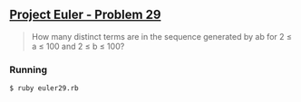 ## [Project Euler - Problem 29](https://projecteuler.net/problem=29)

> How many distinct terms are in the sequence generated by ab for 2 ≤ a ≤ 100 and 2 ≤ b ≤ 100?


### Running

```
$ ruby euler29.rb
```
